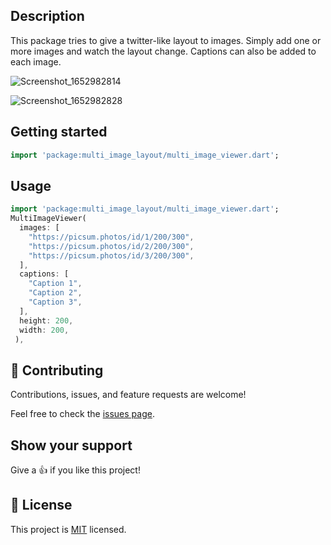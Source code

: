 <!-- 
This README describes the package. If you publish this package to pub.dev,
this README's contents appear on the landing page for your package.

For information about how to write a good package README, see the guide for
[writing package pages](https://dart.dev/guides/libraries/writing-package-pages). 

For general information about developing packages, see the Dart guide for
[creating packages](https://dart.dev/guides/libraries/create-library-packages)
and the Flutter guide for
[developing packages and plugins](https://flutter.dev/developing-packages). 
-->
## Description

This package tries to give a twitter-like layout to images. Simply add one or more images and watch the layout change.
Captions can also be added to each image.


![Screenshot_1652982814](https://user-images.githubusercontent.com/45544067/169372606-80aba81c-a8a2-406c-8112-347cf0eaac46.png)

![Screenshot_1652982828](https://user-images.githubusercontent.com/45544067/169372676-f12edce6-8852-4c6d-a19c-9d672dc472f3.png)


## Getting started

```dart
import 'package:multi_image_layout/multi_image_viewer.dart';
```

## Usage

```dart
import 'package:multi_image_layout/multi_image_viewer.dart';
MultiImageViewer(
  images: [
    "https://picsum.photos/id/1/200/300",
    "https://picsum.photos/id/2/200/300",
    "https://picsum.photos/id/3/200/300",
  ],
  captions: [
    "Caption 1",
    "Caption 2",
    "Caption 3",
  ],
  height: 200,
  width: 200,
 ),
```

## 🤝 Contributing

Contributions, issues, and feature requests are welcome!

Feel free to check the [issues page](../../issues/).

## Show your support

Give a 👍 if you like this project!


## 📝 License

This project is [MIT](./LICENSE) licensed.
